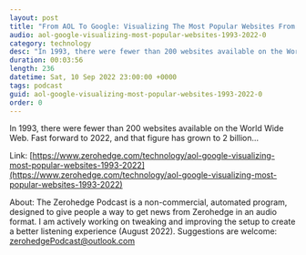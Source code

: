 ```yaml
---
layout: post
title: "From AOL To Google: Visualizing The Most Popular Websites From 1993-2022"
audio: aol-google-visualizing-most-popular-websites-1993-2022-0
category: technology
desc: "In 1993, there were fewer than 200 websites available on the World Wide Web. Fast forward to 2022, and that figure has grown to 2 billion..."
duration: 00:03:56
length: 236
datetime: Sat, 10 Sep 2022 23:00:00 +0000
tags: podcast
guid: aol-google-visualizing-most-popular-websites-1993-2022-0
order: 0
---
```

In 1993, there were fewer than 200 websites available on the World Wide Web. Fast forward to 2022, and that figure has grown to 2 billion...

Link: [https://www.zerohedge.com/technology/aol-google-visualizing-most-popular-websites-1993-2022](https://www.zerohedge.com/technology/aol-google-visualizing-most-popular-websites-1993-2022)

About: The Zerohedge Podcast is a non-commercial, automated program, designed to give people a way to get news from Zerohedge in an audio format.  I am actively working on tweaking and improving the setup to create a better listening experience (August 2022).  Suggestions are welcome: [zerohedgePodcast@outlook.com](mailto:zerohedgePodcast@outlook.com)